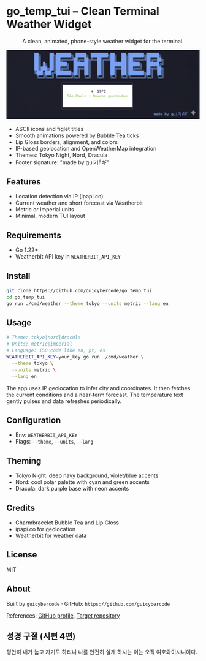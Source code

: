 # go_temp_tui – Clean Terminal Weather Widget

<div align="center">

A clean, animated, phone-style weather widget for the terminal.

<img src="clima.png" width="800"/>
</div>

- ASCII icons and figlet titles
- Smooth animations powered by Bubble Tea ticks
- Lip Gloss borders, alignment, and colors
- IP-based geolocation and OpenWeatherMap integration
- Themes: Tokyo Night, Nord, Dracula
- Footer signature: "made by gui기กีギ"

## Features

- Location detection via IP (ipapi.co)
- Current weather and short forecast via Weatherbit
- Metric or Imperial units
- Minimal, modern TUI layout

## Requirements

- Go 1.22+
- Weatherbit API key in `WEATHERBIT_API_KEY`

## Install

```bash
git clone https://github.com/guicybercode/go_temp_tui
cd go_temp_tui
go run ./cmd/weather --theme tokyo --units metric --lang en
```

## Usage

```bash
# Theme: tokyo|nord|dracula
# Units: metric|imperial
# Language: ISO code like en, pt, es
WEATHERBIT_API_KEY=your_key go run ./cmd/weather \
  --theme tokyo \
  --units metric \
  --lang en
```

The app uses IP geolocation to infer city and coordinates. It then fetches the current conditions and a near-term forecast. The temperature text gently pulses and data refreshes periodically.

## Configuration

- Env: `WEATHERBIT_API_KEY`
- Flags: `--theme`, `--units`, `--lang`

## Theming

- Tokyo Night: deep navy background, violet/blue accents
- Nord: cool polar palette with cyan and green accents
- Dracula: dark purple base with neon accents

## Credits

- Charmbracelet Bubble Tea and Lip Gloss
- ipapi.co for geolocation
- Weatherbit for weather data

## License

MIT

## About

Built by `guicybercode` · GitHub: `https://github.com/guicybercode`

References: [GitHub profile](https://github.com/guicybercode), [Target repository](https://github.com/guicybercode/go_temp_tui)

## 성경 구절 (시편 4편)

평안히 내가 눕고 자기도 하리니 나를 안전히 살게 하시는 이는 오직 여호와이시니이다.


